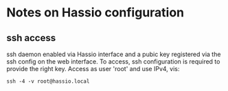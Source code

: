# Notes on Hassio configuration

## ssh access

ssh daemon enabled via Hassio interface and a pubic key registered via the ssh config on the web interface.  To access, ssh configuration is required to provide the right key.  Access as user 'root' and use IPv4, vis:

```
ssh -4 -v root@hassio.local
```


